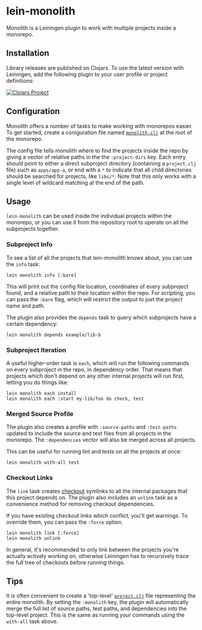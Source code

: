 lein-monolith
=============

Monolith is a Leiningen plugin to work with multiple projects inside a monorepo.

## Installation

Library releases are published on Clojars. To use the latest version with
Leiningen, add the following plugin to your user profile or project
definitions:

[![Clojars Project](http://clojars.org/lein-monolith/lein-monolith/latest-version.svg)](http://clojars.org/lein-monolith/lein-monolith)

## Configuration

Monolith offers a number of tasks to make working with monorepos easier. To get
started, create a coniguration file named [`monolith.clj`](example/monolith.clj)
at the root of the monorepo.

The config file tells monolith where to find the projects inside the repo by
giving a vector of relative paths in the the `:project-dirs` key. Each entry
should point to either a direct subproject directory (containing a `project.clj`
file) such as `apps/app-a`, or end with a `*` to indicate that all child
directories should be searched for projects, like `libs/*`. Note that this only
works with a single level of wildcard matching at the end of the path.

## Usage

`lein-monolith` can be used inside the individual projects within the monorepo,
or you can use it from the repository root to operate on all the subprojects
together.

### Subproject Info

To see a list of all the projects that lein-monolith knows about, you can use
the `info` task:

```
lein monolith info [:bare]
```

This will print out the config file location, coordinates of every subproject
found, and a relative path to their location within the repo. For scripting, you
can pass the `:bare` flag, which will restrict the output to just the project
name and path.

The plugin also provides the `depends` task to query which subprojects have a
certain dependency:

```
lein monolith depends example/lib-b
```

### Subproject Iteration

A useful higher-order task is `each`, which will run the following commands on
every subproject in the repo, in dependency order. That means that projects
which don't depend on any other internal projects will run first, letting you do
things like:

```
lein monolith each install
lein monolith each :start my-lib/foo do check, test
```

### Merged Source Profile

The plugin also creates a profile with `:source-paths` and `:test-paths` updated
to include the source and test files from all projects in the monorepo. The
`:dependencies` vector will also be merged across all projects.

This can be useful for running lint and tests on all the projects at once:

```
lein monolith with-all test
```

### Checkout Links

The `link` task creates
[checkout](https://github.com/technomancy/leiningen/blob/stable/doc/TUTORIAL.md#checkout-dependencies)
symlinks to all the internal packages that this project depends on. The plugin
also includes an `unlink` task as a convenience method for removing checkout
dependencies.

If you have existing checkout links which conflict, you'll get warnings. To
override them, you can pass the `:force` option.

```
lein monolith link [:force]
lein monolith unlink
```

In general, it's recommended to only link between the projects you're actually
actively working on, otherwise Leiningen has to recursively trace the full tree
of checkouts before running things.

## Tips

It is often convenient to create a 'top-level'
[`project.clj`](example/project.clj) file representing the entire monolith. By
setting the `:monolith` key, the plugin will automatically merge the full list
of source paths, test paths, and dependencies into the top-level project. This
is the same as running your commands using the `with-all` task above.
